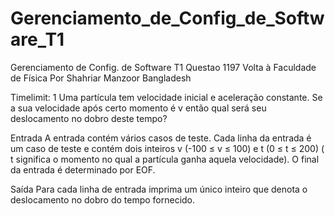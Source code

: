 # Gerenciamento_de_Config_de_Software_T1
Gerenciamento de Config. de Software T1
 Questao 1197 
Volta à Faculdade de Física
Por Shahriar Manzoor  Bangladesh

Timelimit: 1
Uma partícula tem velocidade inicial e aceleração constante. Se a sua velocidade após certo momento é v então qual será seu deslocamento no dobro deste tempo?

Entrada
A entrada contém vários casos de teste. Cada linha da entrada é um caso de teste e contém dois inteiros v (-100 ≤ v ≤ 100) e t (0 ≤ t ≤ 200) ( t significa o momento no qual a partícula ganha aquela velocidade). O final da entrada é determinado por EOF.

Saída
Para cada linha de entrada imprima um único inteiro que denota o deslocamento no dobro do tempo fornecido.